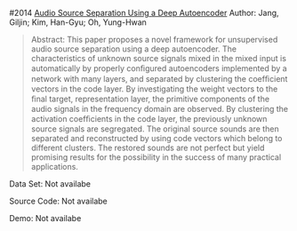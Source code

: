 #2014 [Audio Source Separation Using a Deep Autoencoder](http://arxiv.org/abs/1412.7193)
Author: Jang, Giljin; Kim, Han-Gyu; Oh, Yung-Hwan
>Abstract: This paper proposes a novel framework for unsupervised audio source separation using a deep autoencoder. The characteristics of unknown source signals mixed in the mixed input is automatically by properly conﬁgured autoencoders implemented by a network with many layers, and separated by clustering the coefﬁcient vectors in the code layer. By investigating the weight vectors to the ﬁnal target, representation layer, the primitive components of the audio signals in the frequency domain are observed. By clustering the activation coefﬁcients in the code layer, the previously unknown source signals are segregated. The original source sounds are then separated and reconstructed by using code vectors which belong to different clusters. The restored sounds are not perfect but yield promising results for the possibility in the success of many practical applications.

Data Set: Not availabe

Source Code: Not availabe

Demo: Not availabe

